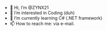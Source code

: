 - 👋 Hi, I’m @ZYNX21
- 👀 I’m interested in Coding (duh)
- 🌱 I’m currently learning C# (.NET framework)
- 📫 How to reach me: via e-mail.

<!---
ZYNX21/ZYNX21 is a ✨ special ✨ repository because its `README.md` (this file) appears on your GitHub profile.
You can click the Preview link to take a look at your changes.
--->
